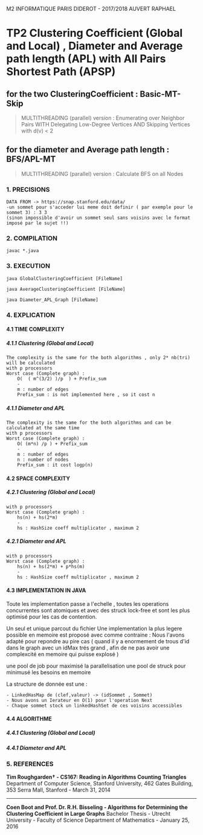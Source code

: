 M2 INFORMATIQUE PARIS DIDEROT - 2017/2018
AUVERT RAPHAEL

# TP2 Clustering Coefficient (Global and Local) , Diameter and Average path length (APL) with All Pairs Shortest Path (APSP)

## for the two ClusteringCoefficient : Basic-MT-Skip

> MULTITHREADING (parallel) version : Enumerating over Neighbor Pairs WITH Delegating Low-Degree Vertices AND Skipping Vertices with d(v) < 2

## for the diameter and Average path length : BFS/APL-MT

> MULTITHREADING (parallel) version : Calculate BFS on all Nodes

### 1. PRECISIONS
	
	DATA FROM -> https://snap.stanford.edu/data/
	-un sommet pour s'acceder lui meme doit definir ( par exemple pour le sommet 3) : 3 3
	(sinon impossible d'avoir un sommet seul sans voisins avec le format imposé par le sujet !!)

### 2. COMPILATION

	javac *.java


### 3. EXECUTION

	java GlobalClusteringCoefficient [FileName]

	java AverageClusteringCoefficient [FileName]

	java Diameter_APL_Graph [FileName]

### 4. EXPLICATION



#### 4.1 TIME COMPLEXITY

##### 4.1.1 Clustering (Global and Local)

	
	The complexity is the same for the both algorithms , only 2* nb(tri) will be calculated
	with p processors
	Worst case (Complete graph) :
		O(  ( m^(3/2) )/p  ) + Prefix_sum
		-
	  	m : number of edges
	  	Prefix_sum : is not implemented here , so it cost n

##### 4.1.1 Diameter and APL

	The complexity is the same for the both algorithms and can be calculated at the same time
	with p processors
	Worst case (Complete graph) :
		O( (m*n) /p ) + Prefix_sum
		-
	  	m : number of edges
	  	n : number of nodes
	  	Prefix_sum : it cost logp(n)

#### 4.2 SPACE COMPLEXITY
	
##### 4.2.1 Clustering (Global and Local)
	
	with p processors
	Worst case (Complete graph) :
		hs(n) + hs(2*m)
		-
		hs : HashSize coeff multiplicator , maximum 2


##### 4.2.1 Diameter and APL
	
	with p processors
	Worst case (Complete graph) :
		hs(n) + hs(2*m) + p*hs(m)
		-
		hs : HashSize coeff multiplicator , maximum 2


#### 4.3 IMPLEMENTATION IN JAVA

Toute les implementation passe a l'echelle , toutes les operations concurrentes sont atomiques et avec des struck lock-free
et sont les plus optimisé pour les cas de contention.

Un seul et unique parcout du fichier
Une implementation la plus legere possible en memoire est proposé avec comme contraine :
Nous l'avons adapté pour repondre au pire cas ( quand il y a enormement de trous d'id dans le graph avec un idMax trés grand , afin de ne pas avoir une complexcité en memoire qui puisse explosé )

une pool de job pour maximisé la parallelisation
une pool de struck pour minimusé les besoins en memoire

La structure de donnée est une :

	- LinkedHasMap de (clef,valeur) -> (idSommet , Sommet)
	- Nous avons un Ierateur en O(1) pour l'operation Next
	- Chaque sommet stock un linkedHashSet de ces voisins accessibles


#### 4.4 ALGORITHME

##### 4.4.1 Clustering (Global and Local)


##### 4.4.1 Diameter and APL


### 5. REFERENCES
**Tim Roughgarden† - CS167: Reading in Algorithms Counting Triangles**
Department of Computer Science, Stanford University, 462 Gates Building, 353 Serra Mall, Stanford - March 31, 2014
***
**Coen Boot and Prof. Dr. R.H. Bisseling - Algorithms for Determining the Clustering Coefficient in Large Graphs**
Bachelor Thesis - Utrecht University - Faculty of Science Department of Mathematics - January 25, 2016